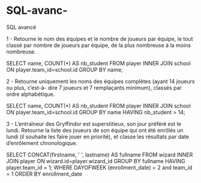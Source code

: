 # SQL-avanc-
SQL avancé


1 - Retourne le nom des équipes et le nombre de joueurs par équipe, le tout classé par nombre de joueurs par équipe, de la plus nombreuse à la moins nombreuse.

SELECT name, COUNT(*) AS nb_student
FROM player
INNER JOIN school ON player.team_id=school.id
GROUP BY name;


2 - Retourne uniquement les noms des équipes complètes (ayant 14 joueurs ou plus, c’est-à- dire 7 joueurs et 7 remplaçants minimum), classés par ordre alphabétique.

SELECT name, COUNT(*) AS nb_student
FROM player
INNER JOIN school ON player.team_id=school.id
GROUP BY name
HAVING nb_student > 14;


3 - L’entraîneur des Gryffindor est superstitieux, son jour préféré est le lundi. Retourne la liste des joueurs de son équipe qui ont été enrôlés un lundi (il souhaite les faire jouer en priorité), et classe les résultats par date d’enrôlement chronologique.

SELECT CONCAT(firstname, ' ', lastname) AS fullname
FROM wizard
INNER JOIN player ON wizard.id=player.wizard_id
GROUP BY fullname
HAVING player.team_id = 1;
WHERE DAYOFWEEK (enrollment_date) = 2 and team_id = 1
ORDER BY enrollment_date
